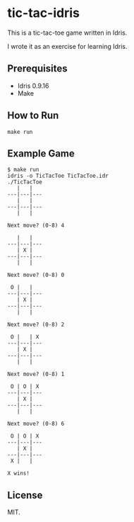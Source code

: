 # tic-tac-idris

This is a tic-tac-toe game written in Idris.

I wrote it as an exercise for learning Idris.

## Prerequisites

* Idris 0.9.16
* Make

## How to Run

```
make run
```

## Example Game

```
$ make run
idris -o TicTacToe TicTacToe.idr
./TicTacToe
   |   |   
---|---|---
   |   |   
---|---|---
   |   |   

Next move? (0-8) 4

   |   |   
---|---|---
   | X |   
---|---|---
   |   |   

Next move? (0-8) 0

 O |   |   
---|---|---
   | X |   
---|---|---
   |   |   

Next move? (0-8) 2

 O |   | X 
---|---|---
   | X |   
---|---|---
   |   |   

Next move? (0-8) 1

 O | O | X 
---|---|---
   | X |   
---|---|---
   |   |   

Next move? (0-8) 6

 O | O | X 
---|---|---
   | X |   
---|---|---
 X |   |   

X wins!
```

## License

MIT.

